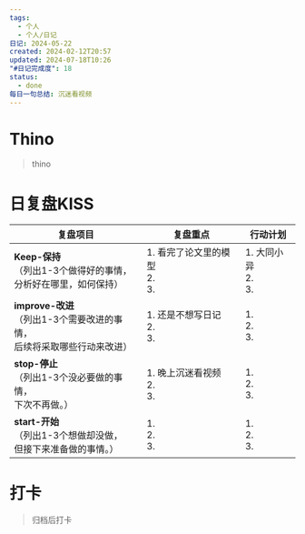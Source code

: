 ```yaml
---
tags:
  - 个人
  - 个人/日记
日记: 2024-05-22
created: 2024-02-12T20:57
updated: 2024-07-18T10:26
"#日记完成度": 18
status:
  - done
每日一句总结: 沉迷看视频
---
```


# Thino
> thino

# 日复盘KISS
| **复盘项目**                                             | **复盘重点**                   | **行动计划**              |
| ---------------------------------------------------- | -------------------------- | --------------------- |
| **Keep-保持**<br>（列出1-3个做得好的事情，<br>   分析好在哪里，如何保持）     | 1.  看完了论文里的模型<br>2. <br>3. | 1.  大同小异<br>2. <br>3. |
| **improve-改进**<br>（列出1-3个需要改进的事情，<br>  后续将采取哪些行动来改进） | 1.  还是不想写日记<br>2. <br>3.   | 1.  <br>2. <br>3.     |
| **stop-停止**<br>（列出1-3个没必要做的事情，<br>下次不再做。）            | 1.  晚上沉迷看视频<br>2. <br>3.   | 1.  <br>2. <br>3.     |
| **start-开始**<br>（列出1-3个想做却没做，<br>但接下来准备做的事情。）        | 1.  <br>2. <br>3.          | 1.  <br>2. <br>3.     |



# 打卡
> 归档后打卡


